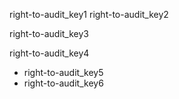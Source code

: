 right-to-audit_key1
right-to-audit_key2


right-to-audit_key3


right-to-audit_key4


- right-to-audit_key5
- right-to-audit_key6
